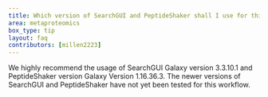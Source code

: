 ```yaml
---
title: Which version of SearchGUI and PeptideShaker shall I use for this tutorial?
area: metaproteomics
box_type: tip
layout: faq
contributors: [millen2223]
---
```


We highly recommend the usage of SearchGUI Galaxy version 3.3.10.1 and PeptideShaker version Galaxy Version 1.16.36.3. The newer versions of SearchGUI and PeptideShaker have not yet been tested for this workflow.
